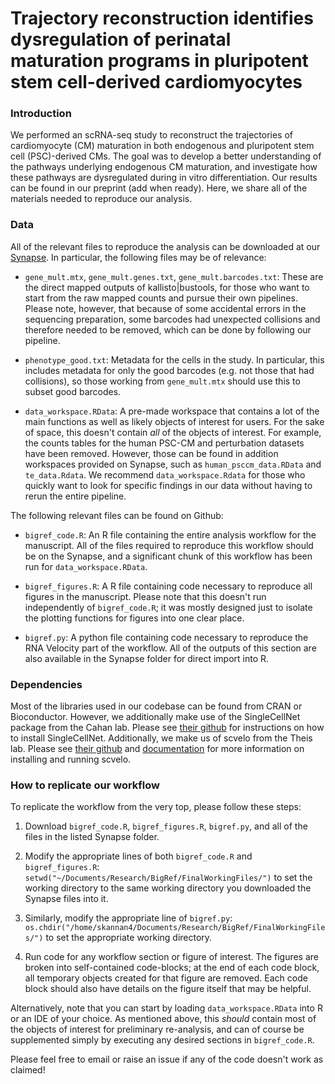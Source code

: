 # Trajectory reconstruction identifies dysregulation of perinatal maturation programs in pluripotent stem cell-derived cardiomyocytes

### Introduction
We performed an scRNA-seq study to reconstruct the trajectories of cardiomyocyte (CM) maturation in both endogenous and pluripotent stem cell (PSC)-derived CMs. The goal was to develop a better understanding of the pathways underlying endogenous CM maturation, and investigate how these pathways are dysregulated during in vitro differentiation. Our results can be found in our preprint (add when ready). Here, we share all of the materials needed to reproduce our analysis.

### Data
All of the relevant files to reproduce the analysis can be downloaded at our [Synapse](https://www.synapse.org/#!Synapse:syn23667436/files/). In particular, the following files may be of relevance:

- `gene_mult.mtx`, `gene_mult.genes.txt`, `gene_mult.barcodes.txt`: These are the direct mapped outputs of kallisto|bustools, for those who want to start from the raw mapped counts and pursue their own pipelines. Please note, however, that because of some accidental errors in the sequencing preparation, some barcodes had unexpected collisions and therefore needed to be removed, which can be done by following our pipeline.

- `phenotype_good.txt`: Metadata for the cells in the study. In particular, this includes metadata for only the good barcodes (e.g. not those that had collisions), so those working from `gene_mult.mtx` should use this to subset good barcodes.

- `data_workspace.RData`: A pre-made workspace that contains a lot of the main functions as well as likely objects of interest for users. For the sake of space, this doesn't contain *all* of the objects of interest. For example, the counts tables for the human PSC-CM and perturbation datasets have been removed. However, those can be found in addition workspaces provided on Synapse, such as `human_psccm_data.RData` and `te_data.Rdata`. We recommend `data_workspace.Rdata` for those who quickly want to look for specific findings in our data without having to rerun the entire pipeline.

The following relevant files can be found on Github:


- `bigref_code.R`: An R file containing the entire analysis workflow for the manuscript. All of the files required to reproduce this workflow should be on the Synapse, and a significant chunk of this workflow has been run for `data_workspace.RData`.

- `bigref_figures.R`: A R file containing code necessary to reproduce all figures in the manuscript. Please note that this doesn't run independently of `bigref_code.R`; it was mostly designed just to isolate the plotting functions for figures into one clear place.

- `bigref.py`: A python file containing code necessary to reproduce the RNA Velocity part of the workflow. All of the outputs of this section are also available in the Synapse folder for direct import into R.

### Dependencies
Most of the libraries used in our codebase can be found from CRAN or Bioconductor. However, we additionally make use of the SingleCellNet package from the Cahan lab. Please see [their github](https://github.com/pcahan1/singleCellNet) for instructions on how to install SingleCellNet. Additionally, we make us of scvelo from the Theis lab. Please see [their github](https://github.com/theislab/scvelo) and [documentation](https://scvelo.readthedocs.io/) for more information on installing and running scvelo.

### How to replicate our workflow
To replicate the workflow from the very top, please follow these steps:

1. Download `bigref_code.R`, `bigref_figures.R`, `bigref.py`, and all of the files in the listed Synapse folder.

2. Modify the appropriate lines of both `bigref_code.R` and `bigref_figures.R`: `setwd("~/Documents/Research/BigRef/FinalWorkingFiles/")` to set the working directory to the same working directory you downloaded the Synapse files into it.

3. Similarly, modify the appropriate line of `bigref.py`: `os.chdir("/home/skannan4/Documents/Research/BigRef/FinalWorkingFiles/")` to set the appropriate working directory.

4. Run code for any workflow section or figure of interest. The figures are broken into self-contained code-blocks; at the end of each code block, all temporary objects created for that figure are removed. Each code block should also have details on the figure itself that may be helpful.

Alternatively, note that you can start by loading `data_workspace.RData` into R or an IDE of your choice. As mentioned above, this *should* contain most of the objects of interest for preliminary re-analysis, and can of course be supplemented simply by executing any desired sections in `bigref_code.R`.

Please feel free to email or raise an issue if any of the code doesn't work as claimed!
